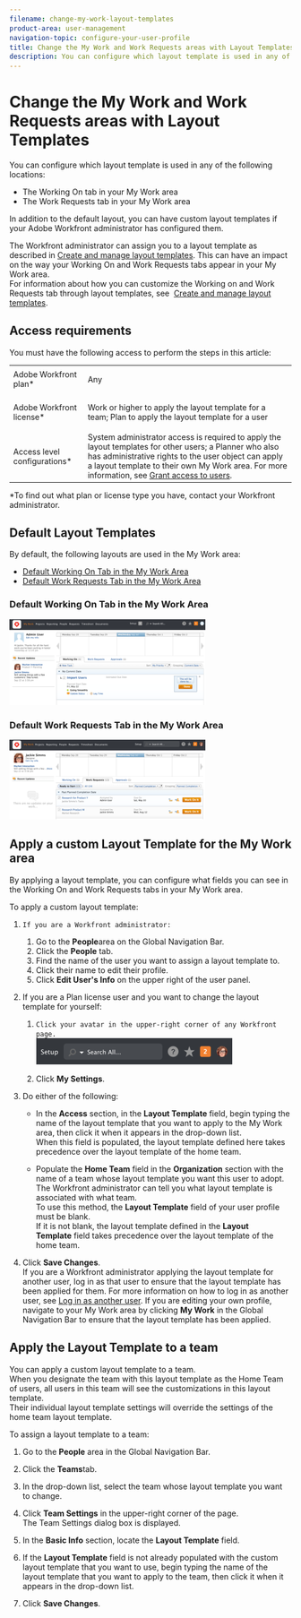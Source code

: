 ```yaml
---
filename: change-my-work-layout-templates
product-area: user-management
navigation-topic: configure-your-user-profile
title: Change the My Work and Work Requests areas with Layout Templates
description: You can configure which layout template is used in any of the following locations:
---
```


# Change the My Work and Work Requests areas with Layout Templates

You can configure which layout template&nbsp;is&nbsp;used in any of the following locations:

* The Working On tab&nbsp;in your My Work area
* The&nbsp;Work Requests tab in your My Work area

In addition to the default layout, you can have custom layout templates if your Adobe Workfront administrator has configured them.

The Workfront administrator can assign you to a layout template as described in [Create and manage layout templates](../../../administration-and-setup/customize-workfront/use-layout-templates/create-and-manage-layout-templates.md).&nbsp;This can have an impact on the way your Working On and Work Requests tabs appear in your My Work area.  
For information about&nbsp;how you can customize the Working on and Work Requests tab through layout templates, see&nbsp; [Create and manage layout templates](../../../administration-and-setup/customize-workfront/use-layout-templates/create-and-manage-layout-templates.md).

## Access requirements

You must have the following access to perform the steps in this article:

<table cellspacing="0"> 
 <col> 
 </col> 
 <col> 
 </col> 
 <tbody> 
  <tr> 
   <td role="rowheader">Adobe Workfront plan*</td> 
   <td> <p>Any</p> </td> 
  </tr> 
  <tr> 
   <td role="rowheader">Adobe Workfront license*</td> 
   <td> <p>Work or higher to apply the layout template for a team; Plan to apply the layout template for a user</p> </td> 
  </tr> 
  <tr> 
   <td role="rowheader">Access level configurations*</td> 
   <td>System administrator access is required to apply the layout templates for other users; a Planner who also has administrative rights to the user object can apply a layout template to their own My Work area. For more information, see <a href="../../../administration-and-setup/add-users/configure-and-grant-access/grant-access-other-users.md" class="MCXref xref">Grant access to users</a>.</td> 
  </tr> 
 </tbody> 
</table>

&#42;To find out what plan or license type you have, contact your Workfront administrator.

## Default Layout Templates

By default, the following layouts are used in the My Work area:&nbsp;

* [Default Working On Tab in the My Work Area](#default-working-on-tab-in-the-my-work-area) 
* [Default Work Requests Tab in the My Work Area](#default-work-request-tab-in-the-my-work-area)

### Default Working&nbsp;On Tab in the My Work Area

![](assets/team-requests-default-adobe-350x153.png)

### Default Work Requests Tab in the My Work Area

![](assets/mywork-workrequests-default-adobe-350x142.png)

## Apply a custom Layout Template for the My Work area

By applying a layout template, you can configure what fields you can see in the&nbsp;Working On and Work Requests tabs in your My Work area.

To apply a custom layout template:

1. ```If you are a Workfront administrator:```

   1. Go to the&nbsp;**People**area&nbsp;on the Global Navigation Bar.&nbsp;
   1. Click the&nbsp;**People** tab.
   1. Find the name of the user you want to assign a layout template to.
   1. Click their name to edit their profile.
   1. Click **Edit User's Info** on the upper right of the user panel.

1. If you are a Plan license user and you want&nbsp;to change the layout template for yourself:

   1. ```Click your avatar in the upper-right corner of any Workfront page.```   
      ![](assets/setup-search-nav-350x47.png)

   1. Click **My Settings**.

1. Do either of the following:

   * In the **Access**&nbsp;section, in the **Layout Template**&nbsp;field, begin typing the name of the layout template that you want to apply to the&nbsp;My Work area, then click it when it appears in the drop-down list.  
     When this field is populated, the layout template defined here takes precedence over the layout template of the home team.
   
   * Populate the **Home Team** field in the **Organization** section with the name of a team whose layout template you want this user to adopt.  
     The Workfront administrator can tell you what layout template is associated with what team.  
     To use this method, the **Layout Template**&nbsp;field of your user profile must be blank.  
     If it is not blank, the layout template defined in the **Layout Template**&nbsp;field takes precedence over the layout template of the home team.

1. Click **Save Changes**.  
   If you are a Workfront administrator applying the layout template for another user, log in as that user to ensure that the layout template has been applied for them. For more information on how to log in as another user, see [Log in as another user](../../../administration-and-setup/add-users/create-and-manage-users/log-in-as-another-user.md). If you are editing your own profile, navigate to your My Work area by clicking **My Work** in the Global Navigation Bar to ensure that the layout template has been applied.

## Apply the Layout Template to a team

You can apply a custom layout template to a team.  
When you designate the team with this layout template as the Home Team of users, all users in this team will see the customizations in this layout template.  
Their individual layout template settings will override the settings of the home team layout template.&nbsp;

To assign a layout template to a team:

1. Go to the&nbsp;**People**&nbsp;area in the Global Navigation Bar.
1. Click the **Teams**tab.
1. In the drop-down list, select the team whose layout template you want to change.
1. Click **Team Settings**&nbsp;in the upper-right corner of the page.  
   The Team Settings dialog box is displayed.

1. In the **Basic Info** section, locate the **Layout Template** field.

1. If the **Layout Template**&nbsp;field is not already populated with the custom layout template that you want to use, begin typing the name of the layout template that you want to apply to the team, then click it when it appears in the drop-down list.
1. Click **Save Changes**.

